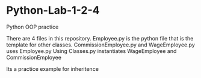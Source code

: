 # Python-Lab-1-2-4
Python OOP practice

There are 4 files in this repository. 
Employee.py is the python file that is the template for other classes.
CommissionEmployee.py and WageEmployee.py uses Employee.py
Using Classes.py instantiates WageEmployee and CommissionEmployee

Its a practice example for inheritence
